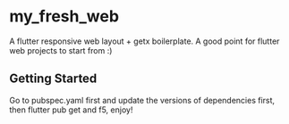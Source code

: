 # my_fresh_web

A flutter responsive web layout + getx boilerplate. 
A good point for flutter web projects to start from :)

## Getting Started

Go to pubspec.yaml first and update the versions of dependencies first, then flutter pub get and f5, enjoy!

